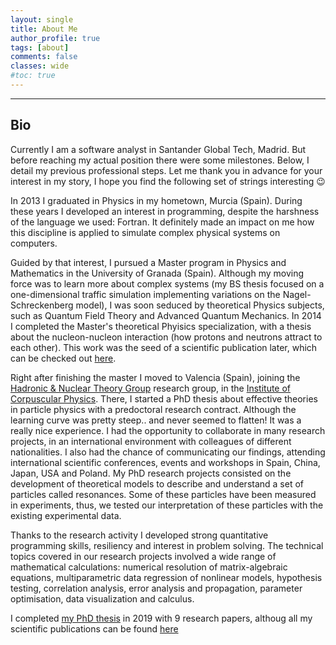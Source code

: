 ```yaml
---
layout: single
title: About Me
author_profile: true
tags: [about]
comments: false
classes: wide
#toc: true
---
```


--------

## Bio

Currently I am a software analyst in Santander Global Tech, Madrid. 
But before reaching my actual position there were some milestones. 
Below, I detail my previous professional steps.
Let me thank you in advance for your interest in my story, I hope you find the following set of strings interesting :wink:

In 2013 I graduated in Physics in my hometown, Murcia (Spain).
During these years I developed an interest in programming, despite the harshness of the language we used: Fortran. 
It definitely made an impact on me how this discipline is applied to simulate complex physical systems on computers.

Guided by that interest, I pursued a Master program in Physics and Mathematics in the University of Granada (Spain).
Although my moving force was to learn more about complex systems (my BS thesis focused on a one-dimensional traffic simulation implementing variations on the Nagel-Schreckenberg model),
I was soon seduced by theoretical Physics subjects, such as Quantum Field Theory and Advanced Quantum Mechanics. 
In 2014 I completed the Master's theoretical Phyisics specialization, with a thesis about the nucleon-nucleon interaction (how protons and neutrons attract to each other).
This work was the seed of a scientific publication later, which can be checked out [here](https://doi.org/10.1103/PhysRevC.96.014004).

Right after finishing the master I moved to Valencia (Spain), joining the [Hadronic & Nuclear Theory Group](https://ific.uv.es/nucth/research.html) research group, in the [Institute of Corpuscular Physics](https://webific.ific.uv.es/web/). 
There, I started a PhD thesis about effective theories in particle physics with a predoctoral research contract. 
Although the learning curve was pretty steep.. and never seemed to flatten! It was a really nice experience. 
I had the opportunity to collaborate in many research projects, in an international environment with colleagues of different nationalities. 
I also had the chance of communicating our findings, attending international scientific conferences, events and workshops in Spain, China, Japan, USA and Poland. 
My PhD research projects consisted on the development of theoretical models to describe and understand a set of particles called resonances. 
Some of these particles have been measured in experiments, thus, we tested our interpretation of these particles with the existing experimental data. 

Thanks to the research activity I developed strong quantitative programming skills, resiliency and interest in problem solving. 
The technical topics covered in our research projects involved a wide range of mathematical calculations:  numerical resolution of matrix-algebraic equations, multiparametric data regression of nonlinear models, hypothesis testing, correlation analysis, error analysis and propagation, parameter optimisation, data visualization and calculus.

I completed [my PhD thesis](https://inspirehep.net/literature/1767865) in 2019 with 9 research papers, althoug all my scientific publications can be found [here](https://inspirehep.net/literature?sort=mostrecent&size=25&page=1&q=a%20fernandez-soler)
